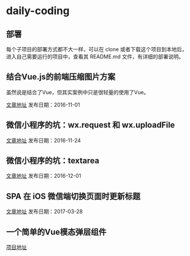# daily-coding

## 部署
每个子项目的部署方式都不大一样，可以在 clone 或者下载这个项目到本地后，进入自己需要运行的项目中，查看其 README.md 文件，有详细的部署说明。

## 结合Vue.js的前端压缩图片方案
虽然说是结合了Vue，但其实案例中只是很轻量的使用了Vue。

[文章地址][1] 发布日期：2016-11-01

## 微信小程序的坑：wx.request 和 wx.uploadFile
[文章地址][2] 发布日期：2016-11-24

## 微信小程序的坑：textarea
[文章地址][3] 发布日期：2016-12-01

## SPA 在 iOS 微信端切换页面时更新标题
[文章地址][4] 发布日期：2017-03-28

## 一个简单的Vue模态弹层组件
[项目地址][5]

[1]: https://segmentfault.com/a/1190000007343788
[2]: https://segmentfault.com/a/1190000007588905
[3]: https://segmentfault.com/a/1190000007663214
[4]: https://segmentfault.com/a/1190000008853962
[5]: https://github.com/jwma/easy-modal
